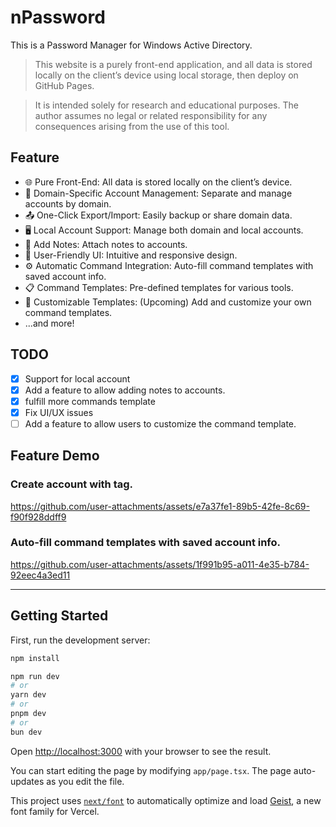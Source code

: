 # nPassword

This is a Password Manager for Windows Active Directory.

> This website is a purely front-end application, and all data is stored locally on the client’s device using local storage, then deploy on GitHub Pages.

> It is intended solely for research and educational purposes. The author assumes no legal or related responsibility for any consequences arising from the use of this tool.

## Feature

- 🌐 Pure Front-End: All data is stored locally on the client’s device.
- 🔐 Domain-Specific Account Management: Separate and manage accounts by domain.
- 📤 One-Click Export/Import: Easily backup or share domain data.
- 🖥️ Local Account Support: Manage both domain and local accounts.
- 📝 Add Notes: Attach notes to accounts.
- 🎨 User-Friendly UI: Intuitive and responsive design.
- ⚙️ Automatic Command Integration: Auto-fill command templates with saved account info.
- 📋 Command Templates: Pre-defined templates for various tools.
- 🔧 Customizable Templates: (Upcoming) Add and customize your own command templates.
- ...and more!

## TODO

- [x] Support for local account
- [x] Add a feature to allow adding notes to accounts.
- [x] fulfill more commands template
- [x] Fix UI/UX issues
- [ ] Add a feature to allow users to customize the command template.

## Feature Demo

### Create account with tag.

https://github.com/user-attachments/assets/e7a37fe1-89b5-42fe-8c69-f90f928ddff9

### Auto-fill command templates with saved account info.

https://github.com/user-attachments/assets/1f991b95-a011-4e35-b784-92eec4a3ed11

---

## Getting Started

First, run the development server:

```bash
npm install

npm run dev
# or
yarn dev
# or
pnpm dev
# or
bun dev
```

Open [http://localhost:3000](http://localhost:3000) with your browser to see the result.

You can start editing the page by modifying `app/page.tsx`. The page auto-updates as you edit the file.

This project uses [`next/font`](https://nextjs.org/docs/app/building-your-application/optimizing/fonts) to automatically optimize and load [Geist](https://vercel.com/font), a new font family for Vercel.


